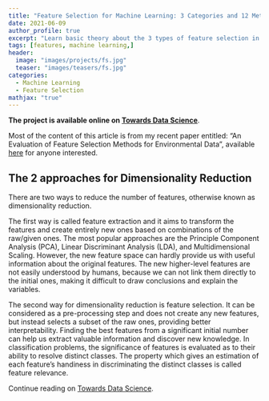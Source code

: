 ```yaml
---
title: "Feature Selection for Machine Learning: 3 Categories and 12 Methods"
date: 2021-06-09
author_profile: true
excerpt: "Learn basic theory about the 3 types of feature selection in machine learning namely filters, wrappers, and embedders. Explore 12 methods with theory and sample code."
tags: [features, machine learning,]
header:
  image: "images/projects/fs.jpg"
  teaser: "images/teasers/fs.jpg"
categories:
  - Machine Learning
  - Feature Selection
mathjax: "true"
---
```


**The project is available online on [Towards Data Science](https://towardsdatascience.com/feature-selection-for-machine-learning-3-categories-and-12-methods-6a4403f86543)**.

Most of the content of this article is from my recent paper entitled:
“An Evaluation of Feature Selection Methods for Environmental Data”, available [here](https://www.sciencedirect.com/science/article/abs/pii/S1574954121000157) for anyone interested.

## The 2 approaches for Dimensionality Reduction
There are two ways to reduce the number of features, otherwise known as dimensionality reduction.

The first way is called feature extraction and it aims to transform the features and create entirely new ones based on combinations of the raw/given ones.
The most popular approaches are the Principle Component Analysis (PCA), Linear Discriminant Analysis (LDA), and Multidimensional Scaling. However, the new feature space can hardly provide us with useful information about the original features.
The new higher-level features are not easily understood by humans, because we can not link them directly to the initial ones, making it difficult to draw conclusions and explain the variables.

The second way for dimensionality reduction is feature selection.
It can be considered as a pre-processing step and does not create any new features, but instead selects a subset of the raw ones, providing better interpretability.
Finding the best features from a significant initial number can help us extract valuable information and discover new knowledge.
In classification problems, the significance of features is evaluated as to their ability to resolve distinct classes.
The property which gives an estimation of each feature’s handiness in discriminating the distinct classes is called feature relevance.

Continue reading on [Towards Data Science](https://towardsdatascience.com/feature-selection-for-machine-learning-3-categories-and-12-methods-6a4403f86543).